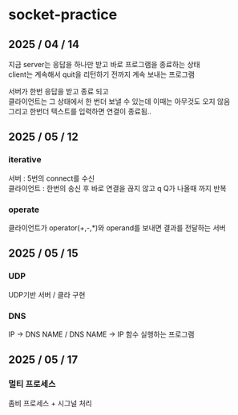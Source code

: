 # socket-practice

## 2025 / 04 / 14
지금 server는 응답을 하나만 받고 바로 프로그램을 종료하는 상태    
client는 계속해서 quit을 리턴하기 전까지 계속 보내는 프로그램

서버가 한번 응답을 받고 종료 되고    
클라이언트는 그 상태에서 한 번더 보낼 수 있는데
이때는 아무것도 오지 않음   
그리고 한번더 텍스트를 입력하면 연결이 종료됨.. 

## 2025 / 05 / 12
### iterative   
서버 : 5번의 connect를 수신    
클라이언트 : 한번의 송신 후 바로 연결을 끊지 않고 q Q가 나올때 까지 반복 

### operate   
클라이언트가 operator(+,-,*)와 operand를 보내면 결과를 전달하는 서버

## 2025 / 05 / 15   
### UDP      
UDP기반 서버 / 클라 구현    

### DNS   
IP -> DNS NAME / DNS NAME -> IP 함수 실행하는 프로그램


## 2025 / 05 / 17
### 멀티 프로세스   
좀비 프로세스 + 시그널 처리   
